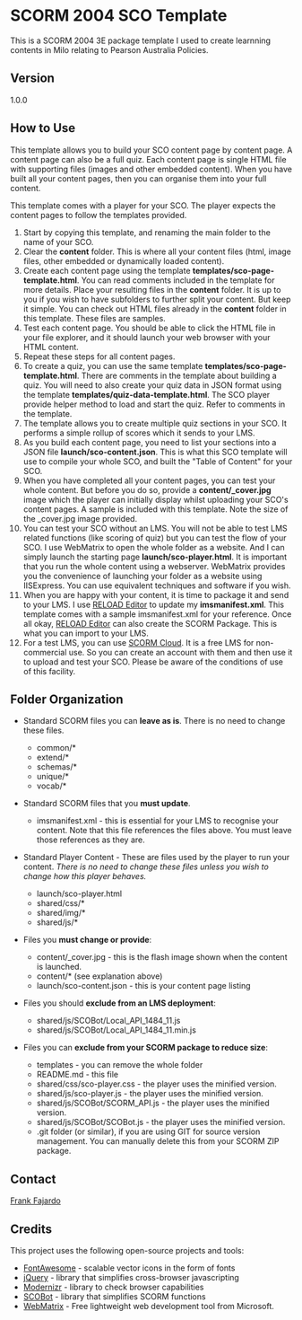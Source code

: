 # SCORM 2004 SCO Template #


This is a SCORM 2004 3E package template I used to create learnning contents in Milo relating to Pearson Australia Policies. 


## Version ##

1.0.0


## How to Use ##

This template allows you to build your SCO content page by content page. A content page can also be a full quiz. Each content page is single HTML file with supporting files (images and other embedded content). When you have built all your content pages, then you can organise them into your full content.

This template comes with a player for your SCO. The player expects the content pages to follow the templates provided.

1. Start by copying this template, and renaming the main folder to the name of your SCO.
2. Clear the **content** folder. This is where all your content files (html, image files, other embedded or dynamically loaded content). 
3. Create each content page using the template **templates/sco-page-template.html**. You can read comments included in the template for more details. Place your resulting files in the **content** folder. It is up to you if you wish to have subfolders to further split your content. But keep it simple. You can check out HTML files already in the **content** folder in this template. These files are samples. 
4. Test each content page. You should be able to click the HTML file in your file explorer, and it should launch your web browser with your HTML content. 
5. Repeat these steps for all content pages.
6. To create a quiz, you can use the same template **templates/sco-page-template.html**. There are comments in the template about building a quiz. You will need to also create your quiz data in JSON format using the template **templates/quiz-data-template.html**. The SCO player provide helper method to load and start the quiz. Refer to comments in the template.
7. The template allows you to create multiple quiz sections in your SCO. It performs a simple rollup of scores which it sends to your LMS.
8. As you build each content page, you need to list your sections into a JSON file **launch/sco-content.json**. This is what this SCO template will use to compile your whole SCO, and built the "Table of Content" for your SCO. 
9. When you have completed all your content pages, you can test your whole content. But before you do so, provide a **content/_cover.jpg** image which the player can initially display whilst uploading your SCO's content pages. A sample is included with this template. Note the size of the _cover.jpg image provided.
10. You can test your SCO without an LMS. You will not be able to test LMS related functions (like scoring of quiz) but you can test the flow of your SCO. I use WebMatrix to open the whole folder as a website. And I can simply launch the starting page **launch/sco-player.html**. It is important that you run the whole content using a webserver. WebMatrix provides you the convenience of launching your folder as a website using IISExpress. You can use equivalent techniques and software if you wish.
11. When you are happy with your content, it is time to package it and send to your LMS. I use [RELOAD Editor] to update my **imsmanifest.xml**. This template comes with a sample imsmanifest.xml for your reference. Once all okay, [RELOAD Editor] can also create the SCORM Package. This is what you can import to your LMS.
12. For a test LMS, you can use [SCORM Cloud]. It is a free LMS for non-commercial use. So you can create an account with them and then use it to upload and test your SCO. Please be aware of the conditions of use of this facility.


## Folder Organization ##

  * Standard SCORM files you can **leave as is**. There is no need to change these files.

    * common/*
    * extend/*
    * schemas/*
    * unique/*
    * vocab/*


  * Standard SCORM files that you **must update**.
 
    * imsmanifest.xml - this is essential for your LMS to recognise your content. Note that this file references the files above. You must leave those references as they are.


  * Standard Player Content - These are files used by the player to run your content. *There is no need to change these files unless you wish to change how this player behaves.*
 
    * launch/sco-player.html
    * shared/css/*
    * shared/img/*
    * shared/js/*


  * Files you **must change or provide**:
 
    * content/_cover.jpg - this is the flash image shown when the content is launched.
    * content/* (see explanation above)
    * launch/sco-content.json - this is your content page listing


  * Files you should **exclude from an LMS deployment**:
 
    * shared/js/SCOBot/Local_API_1484_11.js
    * shared/js/SCOBot/Local_API_1484_11.min.js


  * Files you can **exclude from your SCORM package to reduce size**:
 
    * templates - you can remove the whole folder
    * README.md - this file
    * shared/css/sco-player.css - the player uses the minified version.
    * shared/js/sco-player.js - the player uses the minified version. 
    * shared/js/SCOBot/SCORM_API.js - the player uses the minified version.
    * shared/js/SCOBot/SCOBot.js - the player uses the minified version.
    * .git folder (or similar), if you are using GIT for source version management. You can manually delete this from your SCORM ZIP package.


## Contact ##

[Frank Fajardo]


## Credits ##

This project uses the following open-source projects and tools:

* [FontAwesome] - scalable vector icons in the form of fonts
* [jQuery] - library that simplifies cross-browser javascripting
* [Modernizr] - library to check browser capabilities
* [SCOBot] - library that simplifies SCORM functions
* [WebMatrix] - Free lightweight web development tool from Microsoft.



[Frank Fajardo]:https://neo.pearson.com/people/UFajaFr
[FontAwesome]:http://fortawesome.github.io/Font-Awesome/
[jQuery]:http://jquery.com
[Modernizr]:http://modernizr.com/
[SCOBot]:https://github.com/cybercussion/SCOBot/wiki/SCORM-SCOBot-Documentation
[RELOAD Editor]:http://www.reload.ac.uk/new/editor.html
[SCORM Cloud]:https://cloud.scorm.com/
[WebMatrix]:http://www.microsoft.com/web/webmatrix/